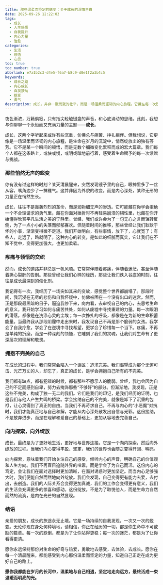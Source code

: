```yaml
---
title: 那些温柔而坚定的蜕变：关于成长的深情告白
date: 2025-09-26 12:22:03
tags:
  - 成长
  - 人生感悟
  - 自我提升
  - 内心力量
  - 治愈
categories:
  - 生活
  - 感悟
  - 心灵
toc: true
toc_number: true
abbrlink: e7a1b2c3-d4e5-f6a7-b8c9-d0e1f2a3b4c5
keywords:
  - 成长之路
  - 内心成长
  - 自我接纳
  - 蜕变
  - 勇气
description: 成长，并非一蹴而就的壮举，而是一场温柔而坚韧的内心旅程。它藏在每一次跌倒后的爬起，每一次迷茫中的寻觅，每一次告别后的释然。这篇文章，想与你一同感受那些悄然无声的蜕变，拥抱不完美的自己，最终在疼痛与领悟的交织中，找到属于自己的光芒，让生命在岁月的沉淀中，绽放出独有的芬芳。
---
```


夜色渐浓，万籁俱寂，只有指尖轻触键盘的声音，和心底涌动的思绪。此刻，我想与你聊聊一个永恒而又充满力量的主题——**成长**。

成长，这两个字听起来或许有些沉重，仿佛总与痛苦、挣扎相伴。但我想说，它更像是一场温柔而坚韧的内心旅程，是生命在岁月的沉淀中，悄然绽放出的独有芬芳。它不是某一个瞬间的顿悟，而是无数个细微变化累积而成的宏大篇章。我们每个人都在这条路上，或快或慢，或明或暗地前行着，感受着生命赋予的每一次馈赠与挑战。

### 那些悄然无声的蜕变

你有没有过这样的时刻？某天清晨醒来，突然发现镜子里的自己，眼神里多了一丝从容，嘴角边少了一抹稚气。这并非因为外貌的改变，而是内心深处，某种无形的力量正在悄然生长。

成长，往往不是轰轰烈烈的革命，而是润物细无声的渗透。它可能藏在你学会拒绝一个不合理请求的勇气里，藏在你面对挫折时不再轻易崩溃的韧性里，也藏在你开始懂得欣赏平凡生活之美的宁静里。曾经，我们或许会为了一句无心之言而辗转反侧，为了一点小小的失落而郁郁寡欢。但随着时间的推移，那些曾经让我们耿耿于怀的小事，渐渐变得微不足道。我们开始明白，有些事情，放下了，心就宽了；有些人，走远了，路就明了。这种内心的转变，是如此的细腻而真实，它让我们在不知不觉中，变得更加强大，也更加柔软。

### 疼痛与领悟的交织

然而，成长的道路并非总是一帆风顺。它常常伴随着疼痛，伴随着迷茫，甚至伴随着撕心裂肺的告别。那些曾经让我们心碎的经历，那些让我们跌入谷底的时刻，往往是成长最深刻的催化剂。

我记得有一次，我经历了一场突如其来的变故，感觉整个世界都崩塌了。那段时间，我沉浸在无尽的悲伤和自我怀疑中，仿佛被困在一个没有出口的迷宫。然而，正是那段最黑暗的日子，逼迫我停下来，向内看，去审视自己的内心，去思考生命的意义。我开始学习如何与痛苦共处，如何从废墟中寻找重建的力量。每一次眼泪的滑落，都像是在洗涤心灵的尘埃；每一次挣扎的呼吸，都像是在为新的生命积蓄能量。当最终我从那段阴霾中走出来时，我发现自己不再是那个脆弱的女孩。我学会了自我疗愈，学会了在逆境中寻找希望，更学会了珍惜每一个当下。疼痛，不再是单纯的折磨，而是一种深刻的领悟，它雕刻了我们的灵魂，让我们对生命有了更深层次的理解和敬畏。

### 拥抱不完美的自己

在成长的过程中，我们常常会陷入一个误区：追求完美。我们渴望成为那个无懈可击、光芒万丈的人，却忘了，真正的成长，是学会拥抱自己所有的不完美。

我们都有缺点，都有犯错的时候，都有那些不愿示人的脆弱。曾经，我也会因为自己的不足而感到自卑，努力去掩饰那些“不够好”的部分。但渐渐地，我发现，正是这些不完美，构成了独一无二的我们。它们是我们的印记，是我们经历的证明，也是我们与他人产生共鸣的桥梁。学会接纳自己的不完美，就像是卸下了沉重的包袱，让心灵得到了真正的自由。当我们不再苛求自己，不再与内心的“小恶魔”对抗时，我们才能真正地与自己和解，才能从内心深处散发出自信与光彩。这份接纳，不是放弃进步，而是在理解和爱自己的基础上，更加从容地去完善自己。

### 向内探索，向外绽放

成长，最终是为了更好地生活，更好地与世界连接。它是一个向内探索，然后向外绽放的过程。当我们内心变得丰盈、坚定，我们的世界也会随之变得开阔、明亮。

向内探索，意味着我们开始关注自己的感受，倾听内心的声音，明确自己的价值观和人生方向。我们不再盲目追随外界的喧嚣，而是学会了为自己而活。这份内心的笃定，会让我们在面对选择时更加清晰，在面对诱惑时更加坚定。而当内心足够强大时，我们便能自然而然地向外绽放。我们会发现，自己变得更有能力去爱，去付出，去创造。我们的人际关系会变得更加真诚，我们的工作会变得更有意义，我们的生活会充满更多的惊喜和感动。这份绽放，不是为了取悦他人，而是生命力自然而然的流淌，是内在光芒的自然显现。

### 结语

亲爱的朋友，成长的旅途永无止境。它是一场持续的自我发现，一次又一次的蜕变。无论你现在身处何种境地，请相信，你正在经历的一切，都是你生命中不可或缺的篇章。每一次的跌倒，都是为了让你站得更稳；每一次的迷茫，都是为了让你看得更清。

愿你永远保持那份对生命的好奇与热爱，勇敢地去感受，去体验，去成长。愿你在每一个清晨醒来，都能感受到内心那份温柔而坚定的力量，知道自己正走在成为更好自己的路上。

**愿你我都能在岁月的长河中，温柔地与自己相遇，坚定地走向远方，最终活成一束温暖而明亮的光。**